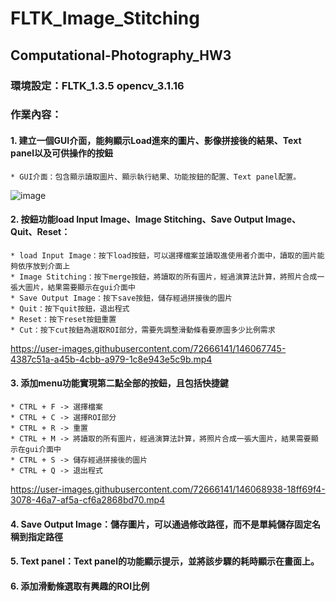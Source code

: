 # FLTK_Image_Stitching
## Computational-Photography_HW3
### 環境設定：FLTK_1.3.5 opencv_3.1.16
### 作業內容：
#### 1. 建立一個GUI介面，能夠顯示Load進來的圖片、影像拼接後的結果、Text panel以及可供操作的按鈕
	* GUI介面：包含顯示讀取圖片、顯示執行結果、功能按鈕的配置、Text panel配置。
![image](https://user-images.githubusercontent.com/72666141/146067330-2a6c44c5-90c2-4ba4-8756-0cb35ec16057.png)

#### 2. 按鈕功能load Input Image、Image Stitching、Save Output Image、Quit、Reset：
	* load Input Image：按下load按鈕，可以選擇檔案並讀取進使用者介面中，讀取的圖片能夠依序放到介面上
	* Image Stitching：按下merge按鈕，將讀取的所有圖片，經過演算法計算，將照片合成一張大圖片，結果需要顯示在gui介面中
	* Save Output Image：按下save按鈕，儲存經過拼接後的圖片
	* Quit：按下quit按鈕，退出程式
	* Reset：按下reset按鈕重置
	* Cut：按下cut按鈕為選取ROI部分，需要先調整滑動條看要原圖多少比例需求

https://user-images.githubusercontent.com/72666141/146067745-4387c51a-a45b-4cbb-a979-1c8e943e5c9b.mp4

#### 3. 添加menu功能實現第二點全部的按鈕，且包括快捷鍵
	* CTRL + F -> 選擇檔案
	* CTRL + C -> 選擇ROI部分
	* CTRL + R -> 重置
	* CTRL + M -> 將讀取的所有圖片，經過演算法計算，將照片合成一張大圖片，結果需要顯示在gui介面中
	* CTRL + S -> 儲存經過拼接後的圖片
	* CTRL + Q -> 退出程式


https://user-images.githubusercontent.com/72666141/146068938-18ff69f4-3078-46a7-af5a-cf6a2868bd70.mp4


#### 4. Save Output Image：儲存圖片，可以通過修改路徑，而不是單純儲存固定名稱到指定路徑

#### 5. Text panel：Text panel的功能顯示提示，並將該步驟的耗時顯示在畫面上。

#### 6. 添加滑動條選取有興趣的ROI比例
